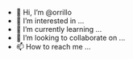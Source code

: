 - 👋 Hi, I’m @orrillo
- 👀 I’m interested in ...
- 🌱 I’m currently learning ...
- 💞️ I’m looking to collaborate on ...
- 📫 How to reach me ...

<!---
orrillo/orrillo is a ✨ special ✨ repository because its `README.md` (this file) appears on your GitHub profile.
You can click the Preview link to take a look at your changes.
--->
